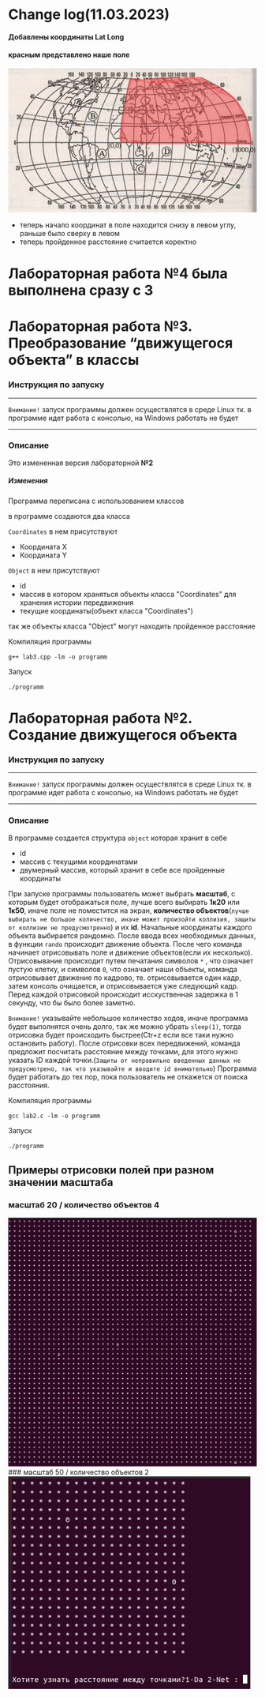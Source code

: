 # Change log(11.03.2023)
#### Добавлены координаты Lat Long

#### красным представлено наше поле

<img src = "world.jpg">


- теперь начало координат в поле находится снизу в левом углу, раньше было сверху в левом
- теперь пройденное расстояние считается коректно

# Лабораторная работа №4 была выполнена сразу с 3
# Лабораторная работа №3.  Преобразование “движущегося объекта” в классы
### Инструкция по запуску 
____
`Внимание!` запуск программы должен осуществлятся в среде Linux тк.
в программе идет работа с консолью, на Windows работать не будет
____
### Описание
Это измененная версия лабораторной **№2**
##### Изменения
Программа переписана с использованием классов


в программе создаются два класса


`Coordinates` в нем присутствуют
- Координата X
- Координата Y

`Object` в нем присутствуют
- id
- массив в котором храняться объекты класса "Coordinates" для хранения истории передвижения
- текущие координаты(объект класса "Coordinates")

так же объекты класса "Object" могут находить пройденное расстояние 


Компиляция программы
```
g++ lab3.cpp -lm -o programm
```
Запуск
```
./programm
```

# Лабораторная работа №2.  Создание движущегося объекта
### Инструкция по запуску 
____
`Внимание!` запуск программы должен осуществлятся в среде Linux тк.
в программе идет работа с консолью, на Windows работать не будет
____
### Описание
В программе создается структура `object` которая хранит в себе 
- id
- массив с текущими координатами
-  двумерный массив, который хранит в себе все пройденные координаты

При запуске программы пользователь может выбрать **масштаб**, с которым будет отображаться поле, лучше всего выбирать **1к20** или **1к50**, иначе поле не поместится на экран, **количество объектов**(`лучше выбирать не большое количество, иначе может произойти коллизия, защиты от коллизии не предусмотренно`) и их **id**. Начальные координаты каждого объекта выбирается рандомно. После ввода всех необходимых данных, в функции `rando` происходит движение объекта.
После чего команда начинает отрисовывать поле и движение объектов(если их несколько). Отрисовывание происходит путем печатания символов `*` , что означает пустую клетку, и символов `0`, что означает наши объекты, команда отрисовывает движение по кадрово, те. отрисовывается один кадр, затем консоль очищается, и отрисовывается уже следующий кадр. 
Перед каждой отрисовкой происходит исскуственная задержка в 1 секунду, что бы было более заметно.

`Внимание!` указывайте небольшое количество ходов, иначе программа будет выполнятся очень долго, так же можно убрать `sleep(1)`, тогда отрисовка будет происходить быстрее(Ctr+z если все таки нужно остановить работу). После отрисовки всех передвижений, команда предложит посчитать расстояние между точками, для этого нужно указать ID каждой точки.(`Защиты от неправильно введенных данных не предусмотрено, так что указывайте и вводите id внимательно`)
Программа будет работать до тех пор, пока пользователь не откажется от поиска расстояния.

Компиляция программы
```
gcc lab2.c -lm -o programm
```
Запуск
```
./programm
```
## Примеры отрисовки полей при разном значении масштаба
### масштаб 20 / количество объектов 4
<img src = "20.jpg">
### масштаб 50 / количество объектов 2
<img src = "50.jpg">